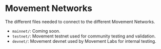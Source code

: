 # Movement Networks
The different files needed to connect to the different Movement Networks.

- `mainnet/`: Coming soon.
- `testnet/`: Movement testnet used for community testing and validation.
- `devnet/`: Movement devnet used by Movement Labs for internal testing.